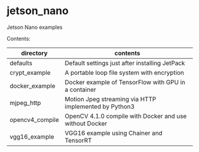 # jetson_nano
Jetson Nano examples

Contents:

| directory       | contents                                                |
|-----------------|---------------------------------------------------------|
| defaults        | Default settings just after installing JetPack          |
| crypt_example   | A portable loop file system with encryption             |
| docker_example  | Docker example of TensorFlow with GPU in a container    |
| mjpeg_http      | Motion Jpeg streaming via HTTP implemented by Python3   |
| opencv4_compile | OpenCV 4.1.0 compile with Docker and use without Docker |
| vgg16_example   | VGG16 example using Chainer and TensorRT                |
